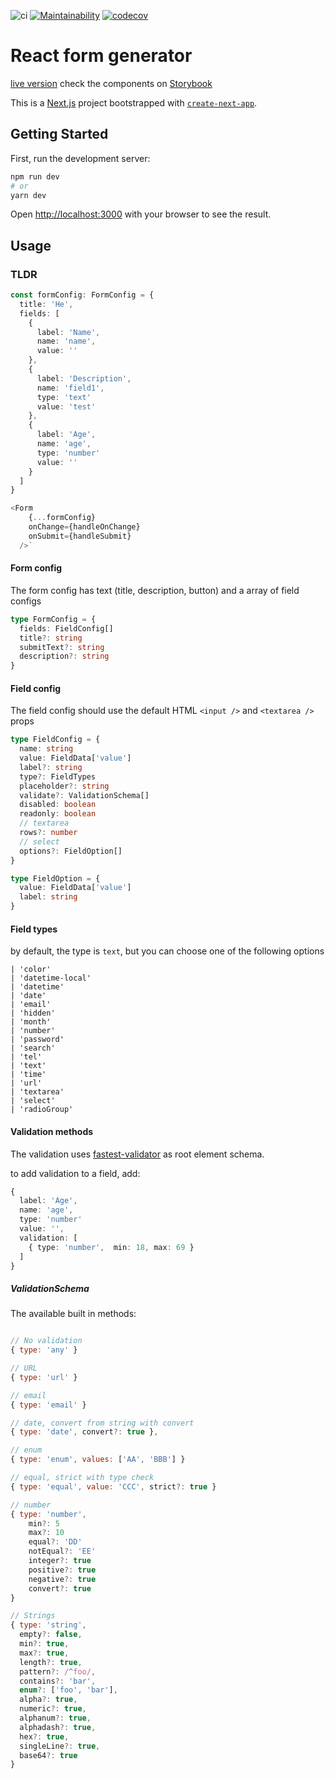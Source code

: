 ![ci](https://github.com/letanure/react-form-generator/actions/workflows/ci.yml/badge.svg)
[![Maintainability](https://api.codeclimate.com/v1/badges/2b0de1d6ddad8de70c1a/maintainability)](https://codeclimate.com/github/letanure/react-form-generator/maintainability)
[![codecov](https://codecov.io/gh/letanure/react-form-generator/branch/main/graph/badge.svg?token=jrWKkIypv7)](https://codecov.io/gh/letanure/react-form-generator)

# React form generator


[live version](https://react-form-generator.vercel.app/)
check the components on [Storybook](https://61aa03e5bd6766003a35aefa-guefmzqesw.chromatic.com/?path=/story/demo-main--basic)


This is a [Next.js](https://nextjs.org/) project bootstrapped with [`create-next-app`](https://github.com/vercel/next.js/tree/canary/packages/create-next-app).

## Getting Started

First, run the development server:

```bash
npm run dev
# or
yarn dev
```

Open [http://localhost:3000](http://localhost:3000) with your browser to see the result.

## Usage

### TLDR

```ts
const formConfig: FormConfig = {
  title: 'He',
  fields: [
    {
      label: 'Name',
      name: 'name',
      value: ''
    },
    {
      label: 'Description',
      name: 'field1',
      type: 'text'
      value: 'test'
    },
    {
      label: 'Age',
      name: 'age',
      type: 'number'
      value: ''
    }
  ]
}

<Form
    {...formConfig}
    onChange={handleOnChange}
    onSubmit={handleSubmit}
  />`
```

#### Form config

The form config has text (title, description, button) and a array of field configs

```ts
type FormConfig = {
  fields: FieldConfig[]
  title?: string
  submitText?: string
  description?: string
}
```

#### Field config

The field config should use the default  HTML `<input />` and `<textarea />` props


```ts
type FieldConfig = {
  name: string
  value: FieldData['value']
  label?: string
  type?: FieldTypes
  placeholder?: string
  validate?: ValidationSchema[]
  disabled: boolean
  readonly: boolean
  // textarea
  rows?: number
  // select
  options?: FieldOption[]
}

type FieldOption = {
  value: FieldData['value']
  label: string
}
```

#### Field types

by default, the type is `text`, but you can choose one of the following options

```
| 'color'
| 'datetime-local'
| 'datetime'
| 'date'
| 'email'
| 'hidden'
| 'month'
| 'number'
| 'password'
| 'search'
| 'tel'
| 'text'
| 'time'
| 'url'
| 'textarea'
| 'select'
| 'radioGroup'
```

#### Validation methods

The validation uses [fastest-validator](https://github.com/icebob/fastest-validator) as root element schema.

to add validation to a field, add:

```ts
{
  label: 'Age',
  name: 'age',
  type: 'number'
  value: '',
  validation: [
    { type: 'number',  min: 18, max: 69 }
  ]
}
```


##### ValidationSchema

The available built in methods:

```js

// No validation
{ type: 'any' }

// URL
{ type: 'url' }

// email
{ type: 'email' }

// date, convert from string with convert
{ type: 'date', convert?: true },

// enum
{ type: 'enum', values: ['AA', 'BBB'] }

// equal, strict with type check
{ type: 'equal', value: 'CCC', strict?: true }

// number
{ type: 'number',
    min?: 5
    max?: 10
    equal?: 'DD'
    notEqual?: 'EE'
    integer?: true
    positive?: true
    negative?: true
    convert?: true
}

// Strings
{ type: 'string',
  empty?: false,
  min?: true,
  max?: true,
  length?: true,
  pattern?: /^foo/,
  contains?: 'bar',
  enum?: ['foo', 'bar'],
  alpha?: true,
  numeric?: true,
  alphanum?: true,
  alphadash?: true,
  hex?: true,
  singleLine?: true,
  base64?: true
}
```

